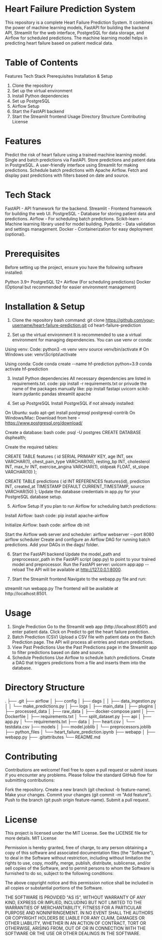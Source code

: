 # Heart Failure Prediction System
This repository is a complete Heart Failure Prediction System. It combines the power of machine learning models, FastAPI for building the backend API, Streamlit for the web interface, PostgreSQL for data storage, and Airflow for scheduled predictions. The machine learning model helps in predicting heart failure based on patient medical data.

# Table of Contents
Features
Tech Stack
Prerequisites
Installation & Setup
 1. Clone the repository
 2. Set up the virtual environment
 3. Install Python dependencies
 4. Set up PostgreSQL
 5. Airflow Setup
 6. Start the FastAPI backend
 7. Start the Streamlit frontend
Usage
Directory Structure
Contributing
License

# Features
Predict the risk of heart failure using a trained machine learning model.
Single and batch predictions via FastAPI.
Store predictions and patient data in PostgreSQL.
A user-friendly interface using Streamlit for making predictions.
Schedule batch predictions with Apache Airflow.
Fetch and display past predictions with filters based on date and source.

# Tech Stack
FastAPI - API framework for the backend.
Streamlit - Frontend framework for building the web UI.
PostgreSQL - Database for storing patient data and predictions.
Airflow - For scheduling batch predictions.
Scikit-learn - Machine learning library used for model building.
Pydantic - Data validation and settings management.
Docker - Containerization for easy deployment (optional).

# Prerequisites
Before setting up the project, ensure you have the following software installed:

Python 3.9+
PostgreSQL 12+
Airflow (For scheduling predictions)
Docker (Optional but recommended for easier environment management)

# Installation & Setup
1. Clone the repository
 bash command:
 git clone https://github.com/your-username/heart-failure-prediction.git
 cd heart-failure-prediction

2. Set up the virtual environment
 It is recommended to use a virtual environment for managing dependencies. You can use venv or conda:

Using venv:
Code:
python3 -m venv venv
source venv/bin/activate   # On Windows use: venv\Scripts\activate

Using conda:
Code
conda create --name hf-prediction python=3.9
conda activate hf-prediction

3. Install Python dependencies
All necessary dependencies are listed in requirements.txt.
code:
pip install -r requirements.txt
or privude the name of the packages manually like:
pip install fastapi uvicorn scikit-learn pydantic pandas streamlit apache

4. Set up PostgreSQL
Install PostgreSQL if not already installed:

On Ubuntu: sudo apt-get install postgresql postgresql-contrib
On Windows/Mac: Download from here - https://www.postgresql.org/download/ 

Create a database:
bash code:
psql -U postgres
CREATE DATABASE dsphealth;

Create the required tables:

CREATE TABLE features (
  id SERIAL PRIMARY KEY,
  age INT,
  sex VARCHAR(1),
  chest_pain_type VARCHAR(10),
  resting_bp INT,
  cholesterol INT,
  max_hr INT,
  exercise_angina VARCHAR(1),
  oldpeak FLOAT,
  st_slope VARCHAR(10)
);

CREATE TABLE predictions (
  id INT REFERENCES features(id),
  prediction INT,
  created_at TIMESTAMP DEFAULT CURRENT_TIMESTAMP,
  source VARCHAR(50)
);
Update the database credentials in app.py for your PostgreSQL database setup.

5. Airflow Setup
If you plan to run Airflow for scheduling batch predictions:

Install Airflow:
bash code:
pip install apache-airflow

Initialize Airflow:
bash code:
airflow db init

Start the Airflow web server and scheduler:
airflow webserver --port 8080
airflow scheduler
Create and configure an Airflow DAG for running batch predictions. Add your DAGs in the dags/ folder.

6. Start the FastAPI backend
Update the model_path and preprocessor_path in the FastAPI script (app.py) to point to your trained model and preprocessor.
Run the FastAPI server:
uvicorn app:app --reload
The API will be available at http://127.0.0.1:8000.

7. Start the Streamlit frontend
Navigate to the webapp.py file and run:

streamlit run webapp.py
The frontend will be available at http://localhost:8501.

# Usage
1. Single Prediction
Go to the Streamlit web app (http://localhost:8501) and enter patient data.
Click on Predict to get the heart failure prediction.
2. Batch Prediction (CSV)
Upload a CSV file with patient data on the Batch Prediction page.
The API will process all entries and return predictions.
3. View Past Predictions
Use the Past Predictions page in the Streamlit app to filter predictions based on date and source.
4. Schedule Predictions
Use Airflow to schedule batch predictions. Create a DAG that triggers predictions from a file and inserts them into the database.

# Directory Structure
.
├── .git
├── airflow
│   ├── config
│   ├── dags
│   │   ├── data_ingestion.py
│   │   └── make_predictions.py
│   ├── logs
│   ├── main_data
│   ├── plugins
│   ├── processed_data
│   ├── raw_data
│   ├── docker-compose.yaml
│   ├── Dockerfile
│   ├── requirements.txt
│   └── split_dataset.py
├── api
│   ├── app.py
│   └── requirements.txt
├── data
│   ├── heart.csv
│   └── testdata.csv
├── models
│   ├── model.joblib
│   └── preprocessors.joblib
├── python_files
│   └── heart_failure_prediction.ipynb
├── webapp
│   ├── webapp.py
├── .gitattributes
└── README.md

# Contributing
Contributions are welcome! Feel free to open a pull request or submit issues if you encounter any problems.
Please follow the standard GitHub flow for submitting contributions:

Fork the repository.
Create a new branch (git checkout -b feature-name).
Make your changes.
Commit your changes (git commit -m "Add feature").
Push to the branch (git push origin feature-name).
Submit a pull request.

# License
This project is licensed under the MIT License. See the LICENSE file for more details.
MIT License

Permission is hereby granted, free of charge, to any person obtaining a copy
of this software and associated documentation files (the "Software"), to deal
in the Software without restriction, including without limitation the rights
to use, copy, modify, merge, publish, distribute, sublicense, and/or sell
copies of the Software, and to permit persons to whom the Software is
furnished to do so, subject to the following conditions:

The above copyright notice and this permission notice shall be included in
all copies or substantial portions of the Software.

THE SOFTWARE IS PROVIDED "AS IS", WITHOUT WARRANTY OF ANY KIND, EXPRESS OR
IMPLIED, INCLUDING BUT NOT LIMITED TO THE WARRANTIES OF MERCHANTABILITY,
FITNESS FOR A PARTICULAR PURPOSE AND NONINFRINGEMENT. IN NO EVENT SHALL THE
AUTHORS OR COPYRIGHT HOLDERS BE LIABLE FOR ANY CLAIM, DAMAGES OR OTHER
LIABILITY, WHETHER IN AN ACTION OF CONTRACT, TORT OR OTHERWISE, ARISING FROM,
OUT OF OR IN CONNECTION WITH THE SOFTWARE OR THE USE OR OTHER DEALINGS IN
THE SOFTWARE.
